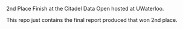 2nd Place Finish at the Citadel Data Open hosted at UWaterloo.

This repo just contains the final report produced that won 2nd place. 
